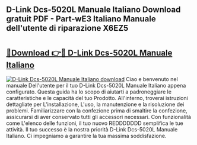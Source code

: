 ## D-Link Dcs-5020L Manuale Italiano Download gratuit PDF - Part-wE3 Italiano Manuale dell'utente di riparazione X6EZ5

# <h2><a href="http://dfblr86.blite.top/?on=D-Link+Dcs-5020L+Manuale+Italiano">🔗Download 👉🔴 D-Link Dcs-5020L Manuale Italiano</a></h2>

[![D-Link Dcs-5020L Manuale Italiano download](https://i.imgur.com/lujVjoI.png)](http://dfblr86.blite.top/?on=D-Link+Dcs-5020L+Manuale+Italiano)
Ciao e benvenuto nel manuale Dell'utente per il tuo D-Link Dcs-5020L Manuale Italiano appena configurato. Questa guida ha lo scopo di aiutarti a padroneggiare le caratteristiche e le capacità del tuo Prodotto. All'interno, troverai istruzioni dettagliate per L'installazione, L'uso, la manutenzione e la risoluzione dei problemi. Familiarizzare con la confezione prima di smaltire la confezione, assicurarsi di aver conservato tutti gli accessori necessari. Con funzionalità come L'elenco delle funzioni, il tuo nuovo REDDDDDDD semplifica le tue attività. Il tuo successo è la nostra priorità D-Link Dcs-5020L Manuale Italiano. Ci impegniamo a garantire la tua massima soddisfazione.
